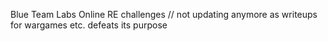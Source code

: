 Blue Team Labs Online RE challenges // not updating anymore as writeups for wargames etc. defeats its purpose
